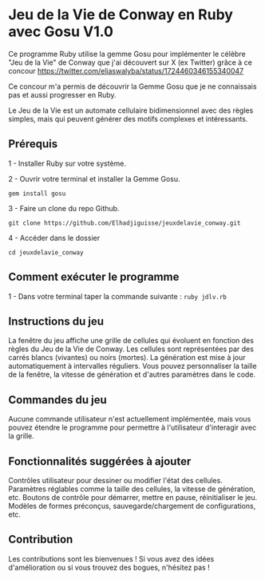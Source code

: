 # Jeu de la Vie de Conway en Ruby avec Gosu V1.0

Ce programme Ruby utilise la gemme Gosu pour implémenter le célèbre "Jeu de la Vie" de Conway que j'ai découvert sur X (ex Twitter) grâce à ce concour
https://twitter.com/eliaswalyba/status/1724460346155340047

Ce concour m'a permis de découvrir la Gemme Gosu que je ne connaissais pas et aussi progresser en Ruby.

Le Jeu de la Vie est un automate cellulaire bidimensionnel avec des règles simples,
mais qui peuvent générer des motifs complexes et intéressants.

## Prérequis
1 - Installer Ruby sur votre système.

2 - Ouvrir votre terminal et installer la Gemme Gosu.

  ```gem install gosu```

  
3 - Faire un clone du repo Github.

  ```git clone https://github.com/Elhadjiguisse/jeuxdelavie_conway.git```

4 - Accéder dans le dossier

```cd jeuxdelavie_conway```

## Comment exécuter le programme

1 - Dans votre terminal taper la commande suivante :
  ```ruby jdlv.rb```

## Instructions du jeu
La fenêtre du jeu affiche une grille de cellules qui évoluent en fonction des règles du Jeu de la Vie de Conway.
Les cellules sont représentées par des carrés blancs (vivantes) ou noirs (mortes).
La génération est mise à jour automatiquement à intervalles réguliers.
Vous pouvez personnaliser la taille de la fenêtre, la vitesse de génération et d'autres paramètres dans le code.

## Commandes du jeu
Aucune commande utilisateur n'est actuellement implémentée, mais vous pouvez étendre le programme pour permettre à l'utilisateur d'interagir avec la grille.

## Fonctionnalités suggérées à ajouter
Contrôles utilisateur pour dessiner ou modifier l'état des cellules.
Paramètres réglables comme la taille des cellules, la vitesse de génération, etc.
Boutons de contrôle pour démarrer, mettre en pause, réinitialiser le jeu.
Modèles de formes préconçus, sauvegarde/chargement de configurations, etc.

## Contribution
Les contributions sont les bienvenues ! Si vous avez des idées d'amélioration ou si vous trouvez des bogues, n'hésitez pas !
